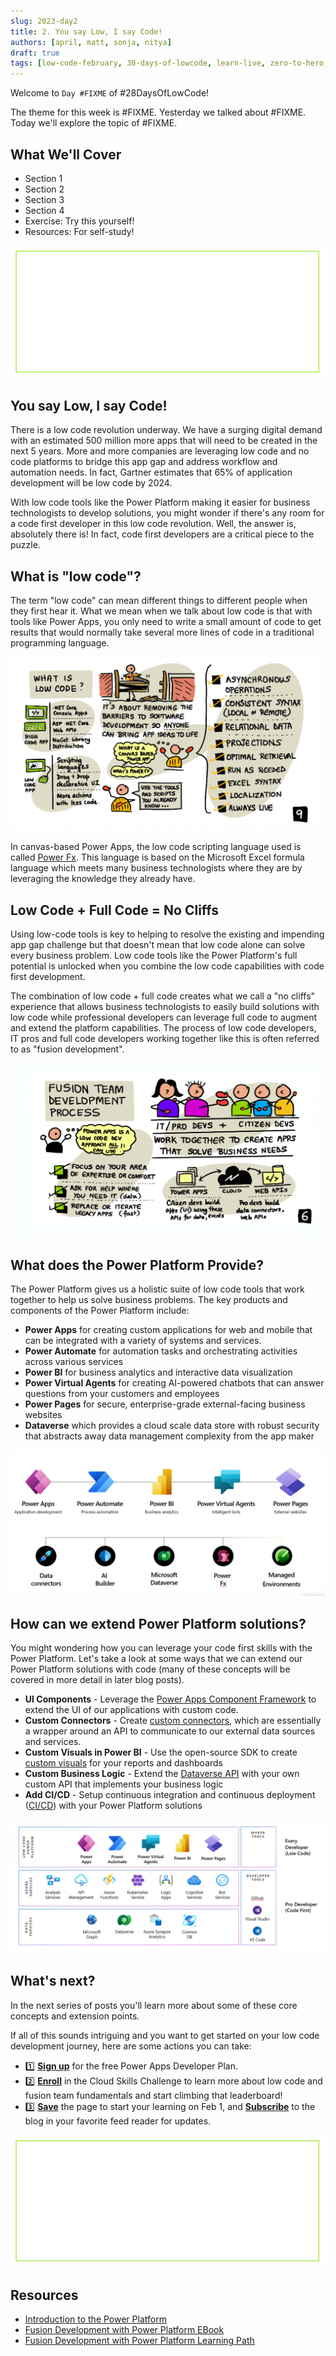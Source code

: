 ```yaml
---
slug: 2023-day2
title: 2. You say Low, I say Code!
authors: [april, matt, sonja, nitya]
draft: true
tags: [low-code-february, 30-days-of-lowcode, learn-live, zero-to-hero, ask-the-expert,fusion-teams, power-platform]
---
```


<head>
  <meta name="twitter:url" 
    content="https://microsoft.github.io/Low-Code/blog/slug-FIXME" />
  <meta name="twitter:title" 
    content="FIXME: Title Of Post" />
  <meta name="twitter:description" 
    content="FIXME: Post Description" />
  <meta name="twitter:image" 
    content="FIXME: Post Image" />
  <meta name="twitter:card" content="summary_large_image" />
  <meta name="twitter:creator" 
    content="@nitya" />
  <meta name="twitter:site" content="@AzureAdvocates" /> 
  <link rel="canonical" 
    href="https://microsoft.github.io/Low-Code/blog/slug-FIXME" />
</head>


Welcome to `Day #FIXME` of #28DaysOfLowCode!

The theme for this week is #FIXME. Yesterday we talked about #FIXME. Today we'll explore the topic of #FIXME.

## What We'll Cover
 * Section 1
 * Section 2
 * Section 3
 * Section 4
 * Exercise: Try this yourself!
 * Resources: For self-study!

<!-- FIXME: banner image -->
![Empty Banner Placeholder](../../../static/img/banner.png)


## You say Low, I say Code!

There is a low code revolution underway. We have a surging digital demand with an estimated 500 million more apps that will need to be created in the next 5 years. More and more companies are leveraging low code and no code platforms to bridge this app gap and address workflow and automation needs. In fact, Gartner estimates that 65% of application development will be low code by 2024.

With low code tools like the Power Platform making it easier for business technologists to develop solutions, you might wonder if there's any room for a code first developer in this low code revolution. Well, the answer is, absolutely there is! In fact, code first developers are a critical piece to the puzzle.

## What is "low code"?

The term "low code" can mean different things to different people when they first hear it. What we mean when we talk about low code is that with tools like Power Apps, you only need to write a small amount of code to get results that would normally take several more lines of code in a traditional programming language.

![What is Low Code](./02_WhatIsLowCode.png)

In canvas-based Power Apps, the low code scripting language used is called [Power Fx](https://aka.ms/LearnPowerFx). This language is based on the Microsoft Excel formula language which meets many business technologists where they are by leveraging the knowledge they already have.

## Low Code + Full Code = No Cliffs

Using low-code tools is key to helping to resolve the existing and impending app gap challenge but that doesn't mean that low code alone can solve every business problem. Low code tools like the Power Platform's full potential is unlocked when you combine the low code capabilities with code first development.

The combination of low code + full code creates what we call a "no cliffs" experience that allows business technologists to easily build solutions with low code while professional developers can leverage full code to augment and extend the platform capabilities. The process of low code developers, IT pros and full code developers working together like this is often referred to as "fusion development".

![Fusion Development Process](./02_FusionDevProcess.png)

## What does the Power Platform Provide?

The Power Platform gives us a holistic suite of low code tools that work together to help us solve business problems. The key products and components of the Power Platform include:

* **Power Apps** for creating custom applications for web and mobile that can be integrated with a variety of systems and services.
* **Power Automate** for automation tasks and orchestrating activities across various services
* **Power BI** for business analytics and interactive data visualization
* **Power Virtual Agents** for creating AI-powered chatbots that can answer questions from your customers and employees
* **Power Pages** for secure, enterprise-grade external-facing business websites
* **Dataverse** which provides a cloud scale data store with robust security that abstracts away data management complexity from the app maker

![Power Platform Overview](./02_PowerPlatformOverview.png)

## How can we extend Power Platform solutions?

You might wondering how you can leverage your code first skills with the Power Platform. Let's take a look at some ways that we can extend our Power Platform solutions with code (many of these concepts will be covered in more detail in later blog posts).

* **UI Components** - Leverage the [Power Apps Component Framework](https://aka.ms/LowCodePCF) to extend the UI of our applications with custom code.
* **Custom Connectors** - Create [custom connectors](https://aka.ms/LowCodeCustomConnectors), which are essentially a wrapper around an API to communicate to our external data sources and services.
* **Custom Visuals in Power BI** - Use the open-source SDK to create [custom visuals](https://aka.ms/LowCodeCustomVisuals) for your reports and dashboards
* **Custom Business Logic** - Extend the [Dataverse API](https://aka.ms/LowCodeDataverseAPI) with your own custom API that implements your business logic
* **Add CI/CD** - Setup continuous integration and continuous deployment ([CI/CD](https://aka.ms/LowCodeALM)) with your Power Platform solutions

![Power Platform Pro Dev extensions](./02_Extend.png)

## What's next?

In the next series of posts you'll learn more about some of these core concepts and extension points. 

If all of this sounds intriguing and you want to get started on your low code development journey, here are some actions you can take:

* 1️⃣ [**Sign up**](https://aka.ms/lowcode-february/devplan) for the free Power Apps Developer Plan.
* 2️⃣ [**Enroll**](https://aka.ms/lowcode-february/challenge) in the Cloud Skills Challenge to learn more about low code and fusion team fundamentals and start climbing that leaderboard!
* 3️⃣ [**Save**](http://aka.ms/lowcode-february) the page to start your learning on Feb 1, and [**Subscribe**](https://microsoft.github.io/Low-Code/blog/rss.xml) to the blog in your favorite feed reader for updates.

<!-- FIXME: banner image -->
![Empty Banner Placeholder](../../../static/img/banner.png)

## Resources
* [Introduction to the Power Platform](https://aka.ms/LowCodePowerPlatformIntro)
* [Fusion Development with Power Platform EBook](https://aka.ms/FusionDevEbook)
* [Fusion Development with Power Platform Learning Path](https://aka.ms/learn-fusiondev)
